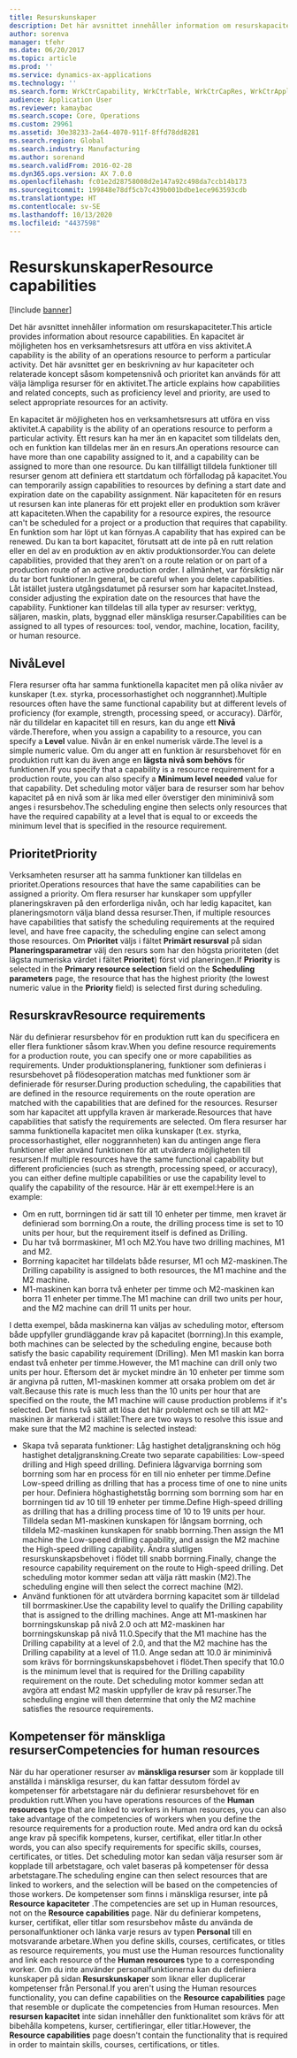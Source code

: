 ```yaml
---
title: Resurskunskaper
description: Det här avsnittet innehåller information om resurskapaciteter. En kapacitet är möjligheten hos en verksamhetsresurs att utföra en viss aktivitet. Det här avsnittet ger en beskrivning av hur kapaciteter och relaterade koncept såsom kompetensnivå och prioritet kan används för att välja lämpliga resurser för en aktivitet.
author: sorenva
manager: tfehr
ms.date: 06/20/2017
ms.topic: article
ms.prod: ''
ms.service: dynamics-ax-applications
ms.technology: ''
ms.search.form: WrkCtrCapability, WrkCtrTable, WrkCtrCapRes, WrkCtrApplicableResources
audience: Application User
ms.reviewer: kamaybac
ms.search.scope: Core, Operations
ms.custom: 29961
ms.assetid: 30e38233-2a64-4070-911f-8ffd78dd8281
ms.search.region: Global
ms.search.industry: Manufacturing
ms.author: sorenand
ms.search.validFrom: 2016-02-28
ms.dyn365.ops.version: AX 7.0.0
ms.openlocfilehash: fc01e2d28758008d2e147a92c498da7ccb14b173
ms.sourcegitcommit: 199848e78df5cb7c439b001bdbe1ece963593cdb
ms.translationtype: HT
ms.contentlocale: sv-SE
ms.lasthandoff: 10/13/2020
ms.locfileid: "4437598"
---
```

# <a name="resource-capabilities"></a><span data-ttu-id="58a1a-105">Resurskunskaper</span><span class="sxs-lookup"><span data-stu-id="58a1a-105">Resource capabilities</span></span>

[!include [banner](../includes/banner.md)]

<span data-ttu-id="58a1a-106">Det här avsnittet innehåller information om resurskapaciteter.</span><span class="sxs-lookup"><span data-stu-id="58a1a-106">This article provides information about resource capabilities.</span></span> <span data-ttu-id="58a1a-107">En kapacitet är möjligheten hos en verksamhetsresurs att utföra en viss aktivitet.</span><span class="sxs-lookup"><span data-stu-id="58a1a-107">A capability is the ability of an operations resource to perform a particular activity.</span></span> <span data-ttu-id="58a1a-108">Det här avsnittet ger en beskrivning av hur kapaciteter och relaterade koncept såsom kompetensnivå och prioritet kan används för att välja lämpliga resurser för en aktivitet.</span><span class="sxs-lookup"><span data-stu-id="58a1a-108">The article explains how capabilities and related concepts, such as proficiency level and priority, are used to select appropriate resources for an activity.</span></span>

<span data-ttu-id="58a1a-109">En kapacitet är möjligheten hos en verksamhetsresurs att utföra en viss aktivitet.</span><span class="sxs-lookup"><span data-stu-id="58a1a-109">A capability is the ability of an operations resource to perform a particular activity.</span></span> <span data-ttu-id="58a1a-110">Ett resurs kan ha mer än en kapacitet som tilldelats den, och en funktion kan tilldelas mer än en resurs.</span><span class="sxs-lookup"><span data-stu-id="58a1a-110">An operations resource can have more than one capability assigned to it, and a capability can be assigned to more than one resource.</span></span> <span data-ttu-id="58a1a-111">Du kan tillfälligt tilldela funktioner till resurser genom att definiera ett startdatum och förfallodag på kapacitet.</span><span class="sxs-lookup"><span data-stu-id="58a1a-111">You can temporarily assign capabilities to resources by defining a start date and expiration date on the capability assignment.</span></span> <span data-ttu-id="58a1a-112">När kapaciteten för en resurs ut resursen kan inte planeras för ett projekt eller en produktion som kräver att kapaciteten.</span><span class="sxs-lookup"><span data-stu-id="58a1a-112">When the capability for a resource expires, the resource can't be scheduled for a project or a production that requires that capability.</span></span> <span data-ttu-id="58a1a-113">En funktion som har löpt ut kan förnyas.</span><span class="sxs-lookup"><span data-stu-id="58a1a-113">A capability that has expired can be renewed.</span></span> <span data-ttu-id="58a1a-114">Du kan ta bort kapacitet, förutsatt att de inte på en rutt relation eller en del av en produktion av en aktiv produktionsorder.</span><span class="sxs-lookup"><span data-stu-id="58a1a-114">You can delete capabilities, provided that they aren't on a route relation or on part of a production route of an active production order.</span></span> <span data-ttu-id="58a1a-115">I allmänhet, var försiktig när du tar bort funktioner.</span><span class="sxs-lookup"><span data-stu-id="58a1a-115">In general, be careful when you delete capabilities.</span></span> <span data-ttu-id="58a1a-116">Låt istället justera utgångsdatumet på resurser som har kapacitet.</span><span class="sxs-lookup"><span data-stu-id="58a1a-116">Instead, consider adjusting the expiration date on the resources that have the capability.</span></span> <span data-ttu-id="58a1a-117">Funktioner kan tilldelas till alla typer av resurser: verktyg, säljaren, maskin, plats, byggnad eller mänskliga resurser.</span><span class="sxs-lookup"><span data-stu-id="58a1a-117">Capabilities can be assigned to all types of resources: tool, vendor, machine, location, facility, or human resource.</span></span>

## <a name="level"></a><span data-ttu-id="58a1a-118">Nivå</span><span class="sxs-lookup"><span data-stu-id="58a1a-118">Level</span></span>
<span data-ttu-id="58a1a-119">Flera resurser ofta har samma funktionella kapacitet men på olika nivåer av kunskaper (t.ex. styrka, processorhastighet och noggrannhet).</span><span class="sxs-lookup"><span data-stu-id="58a1a-119">Multiple resources often have the same functional capability but at different levels of proficiency (for example, strength, processing speed, or accuracy).</span></span> <span data-ttu-id="58a1a-120">Därför, när du tilldelar en kapacitet till en resurs, kan du ange ett **Nivå** värde.</span><span class="sxs-lookup"><span data-stu-id="58a1a-120">Therefore, when you assign a capability to a resource, you can specify a **Level** value.</span></span> <span data-ttu-id="58a1a-121">Nivån är en enkel numerisk värde.</span><span class="sxs-lookup"><span data-stu-id="58a1a-121">The level is a simple numeric value.</span></span> <span data-ttu-id="58a1a-122">Om du anger att en funktion är resursbehovet för en produktion rutt kan du även ange en **lägsta nivå som behövs** för funktionen.</span><span class="sxs-lookup"><span data-stu-id="58a1a-122">If you specify that a capability is a resource requirement for a production route, you can also specify a **Minimum level needed** value for that capability.</span></span> <span data-ttu-id="58a1a-123">Det scheduling motor väljer bara de resurser som har behov kapacitet på en nivå som är lika med eller överstiger den miniminivå som anges i resursbehov.</span><span class="sxs-lookup"><span data-stu-id="58a1a-123">The scheduling engine then selects only resources that have the required capability at a level that is equal to or exceeds the minimum level that is specified in the resource requirement.</span></span>

## <a name="priority"></a><span data-ttu-id="58a1a-124">Prioritet</span><span class="sxs-lookup"><span data-stu-id="58a1a-124">Priority</span></span>
<span data-ttu-id="58a1a-125">Verksamheten resurser att ha samma funktioner kan tilldelas en prioritet.</span><span class="sxs-lookup"><span data-stu-id="58a1a-125">Operations resources that have the same capabilities can be assigned a priority.</span></span> <span data-ttu-id="58a1a-126">Om flera resurser har kunskaper som uppfyller planeringskraven på den erforderliga nivån, och har ledig kapacitet, kan planeringsmotorn välja bland dessa resurser.</span><span class="sxs-lookup"><span data-stu-id="58a1a-126">Then, if multiple resources have capabilities that satisfy the scheduling requirements at the required level, and have free capacity, the scheduling engine can select among those resources.</span></span> <span data-ttu-id="58a1a-127">Om **Prioritet** väljs i fältet **Primärt resursval** på sidan **Planeringsparametrar** välj den resurs som har den högsta prioriteten (det lägsta numeriska värdet i fältet **Prioritet**) först vid planeringen.</span><span class="sxs-lookup"><span data-stu-id="58a1a-127">If **Priority** is selected in the **Primary resource selection** field on the **Scheduling parameters** page, the resource that has the highest priority (the lowest numeric value in the **Priority** field) is selected first during scheduling.</span></span>

## <a name="resource-requirements"></a><span data-ttu-id="58a1a-128">Resurskrav</span><span class="sxs-lookup"><span data-stu-id="58a1a-128">Resource requirements</span></span>
<span data-ttu-id="58a1a-129">När du definierar resursbehov för en produktion rutt kan du specificera en eller flera funktioner såsom krav.</span><span class="sxs-lookup"><span data-stu-id="58a1a-129">When you define resource requirements for a production route, you can specify one or more capabilities as requirements.</span></span> <span data-ttu-id="58a1a-130">Under produktionsplanering, funktioner som definieras i resursbehovet på flödesoperation matchas med funktioner som är definierade för resurser.</span><span class="sxs-lookup"><span data-stu-id="58a1a-130">During production scheduling, the capabilities that are defined in the resource requirements on the route operation are matched with the capabilities that are defined for the resources.</span></span> <span data-ttu-id="58a1a-131">Resurser som har kapacitet att uppfylla kraven är markerade.</span><span class="sxs-lookup"><span data-stu-id="58a1a-131">Resources that have capabilities that satisfy the requirements are selected.</span></span> <span data-ttu-id="58a1a-132">Om flera resurser har samma funktionella kapacitet men olika kunskaper (t.ex. styrka, processorhastighet, eller noggrannheten) kan du antingen ange flera funktioner eller använd funktionen för att utvärdera möjligheten till resursen.</span><span class="sxs-lookup"><span data-stu-id="58a1a-132">If multiple resources have the same functional capability but different proficiencies (such as strength, processing speed, or accuracy), you can either define multiple capabilities or use the capability level to qualify the capability of the resource.</span></span> <span data-ttu-id="58a1a-133">Här är ett exempel:</span><span class="sxs-lookup"><span data-stu-id="58a1a-133">Here is an example:</span></span>

-   <span data-ttu-id="58a1a-134">Om en rutt, borrningen tid är satt till 10 enheter per timme, men kravet är definierad som borrning.</span><span class="sxs-lookup"><span data-stu-id="58a1a-134">On a route, the drilling process time is set to 10 units per hour, but the requirement itself is defined as Drilling.</span></span>
-   <span data-ttu-id="58a1a-135">Du har två borrmaskiner, M1 och M2.</span><span class="sxs-lookup"><span data-stu-id="58a1a-135">You have two drilling machines, M1 and M2.</span></span>
-   <span data-ttu-id="58a1a-136">Borrning kapacitet har tilldelats både resurser, M1 och M2-maskinen.</span><span class="sxs-lookup"><span data-stu-id="58a1a-136">The Drilling capability is assigned to both resources, the M1 machine and the M2 machine.</span></span>
-   <span data-ttu-id="58a1a-137">M1-maskinen kan borra två enheter per timme och M2-maskinen kan borra 11 enheter per timme.</span><span class="sxs-lookup"><span data-stu-id="58a1a-137">The M1 machine can drill two units per hour, and the M2 machine can drill 11 units per hour.</span></span>

<span data-ttu-id="58a1a-138">I detta exempel, båda maskinerna kan väljas av scheduling motor, eftersom både uppfyller grundläggande krav på kapacitet (borrning).</span><span class="sxs-lookup"><span data-stu-id="58a1a-138">In this example, both machines can be selected by the scheduling engine, because both satisfy the basic capability requirement (Drilling).</span></span> <span data-ttu-id="58a1a-139">Men M1 maskin kan borra endast två enheter per timme.</span><span class="sxs-lookup"><span data-stu-id="58a1a-139">However, the M1 machine can drill only two units per hour.</span></span> <span data-ttu-id="58a1a-140">Eftersom det är mycket mindre än 10 enheter per timme som är angivna på rutten, M1-maskinen kommer att orsaka problem om det är valt.</span><span class="sxs-lookup"><span data-stu-id="58a1a-140">Because this rate is much less than the 10 units per hour that are specified on the route, the M1 machine will cause production problems if it's selected.</span></span> <span data-ttu-id="58a1a-141">Det finns två sätt att lösa det här problemet och se till att M2-maskinen är markerad i stället:</span><span class="sxs-lookup"><span data-stu-id="58a1a-141">There are two ways to resolve this issue and make sure that the M2 machine is selected instead:</span></span>

-   <span data-ttu-id="58a1a-142">Skapa två separata funktioner: Låg hastighet detaljgranskning och hög hastighet detaljgranskning.</span><span class="sxs-lookup"><span data-stu-id="58a1a-142">Create two separate capabilities: Low-speed drilling and High speed drilling.</span></span> <span data-ttu-id="58a1a-143">Definiera lågvarviga borrning som borrning som har en process för en till nio enheter per timme.</span><span class="sxs-lookup"><span data-stu-id="58a1a-143">Define Low-speed drilling as drilling that has a process time of one to nine units per hour.</span></span> <span data-ttu-id="58a1a-144">Definiera höghastighetståg borrning som borrning som har en borrningen tid av 10 till 19 enheter per timme.</span><span class="sxs-lookup"><span data-stu-id="58a1a-144">Define High-speed drilling as drilling that has a drilling process time of 10 to 19 units per hour.</span></span> <span data-ttu-id="58a1a-145">Tilldela sedan M1-maskinen kunskapen för långsam borrning, och tilldela M2-maskinen kunskapen för snabb borrning.</span><span class="sxs-lookup"><span data-stu-id="58a1a-145">Then assign the M1 machine the Low-speed drilling capability, and assign the M2 machine the High-speed drilling capability.</span></span> <span data-ttu-id="58a1a-146">Ändra slutligen resurskunskapsbehovet i flödet till snabb borrning.</span><span class="sxs-lookup"><span data-stu-id="58a1a-146">Finally, change the resource capability requirement on the route to High-speed drilling.</span></span> <span data-ttu-id="58a1a-147">Det scheduling motor kommer sedan att välja rätt maskin (M2).</span><span class="sxs-lookup"><span data-stu-id="58a1a-147">The scheduling engine will then select the correct machine (M2).</span></span>
-   <span data-ttu-id="58a1a-148">Använd funktionen för att utvärdera borrning kapacitet som är tilldelad till borrmaskiner.</span><span class="sxs-lookup"><span data-stu-id="58a1a-148">Use the capability level to qualify the Drilling capability that is assigned to the drilling machines.</span></span> <span data-ttu-id="58a1a-149">Ange att M1-maskinen har borrningskunskap på nivå 2.0 och att M2-maskinen har borrningskunskap på nivå 11.0.</span><span class="sxs-lookup"><span data-stu-id="58a1a-149">Specify that the M1 machine has the Drilling capability at a level of 2.0, and that the M2 machine has the Drilling capability at a level of 11.0.</span></span> <span data-ttu-id="58a1a-150">Ange sedan att 10.0 är miniminivå som krävs för borrningskunskapsbehovet i flödet.</span><span class="sxs-lookup"><span data-stu-id="58a1a-150">Then specify that 10.0 is the minimum level that is required for the Drilling capability requirement on the route.</span></span> <span data-ttu-id="58a1a-151">Det scheduling motor kommer sedan att avgöra att endast M2 maskin uppfyller de krav på resurser.</span><span class="sxs-lookup"><span data-stu-id="58a1a-151">The scheduling engine will then determine that only the M2 machine satisfies the resource requirements.</span></span>

## <a name="competencies-for-human-resources"></a><span data-ttu-id="58a1a-152">Kompetenser för mänskliga resurser</span><span class="sxs-lookup"><span data-stu-id="58a1a-152">Competencies for human resources</span></span>
<span data-ttu-id="58a1a-153">När du har operationer resurser av **mänskliga resurser** som är kopplade till anställda i mänskliga resurser, du kan fattar dessutom fördel av kompetenser för arbetstagare när du definierar resursbehovet för en produktion rutt.</span><span class="sxs-lookup"><span data-stu-id="58a1a-153">When you have operations resources of the **Human resources** type that are linked to workers in Human resources, you can also take advantage of the competencies of workers when you define the resource requirements for a production route.</span></span> <span data-ttu-id="58a1a-154">Med andra ord kan du också ange krav på specifik kompetens, kurser, certifikat, eller titlar.</span><span class="sxs-lookup"><span data-stu-id="58a1a-154">In other words, you can also specify requirements for specific skills, courses, certificates, or titles.</span></span> <span data-ttu-id="58a1a-155">Det scheduling motor kan sedan välja resurser som är kopplade till arbetstagare, och valet baseras på kompetenser för dessa arbetstagare.</span><span class="sxs-lookup"><span data-stu-id="58a1a-155">The scheduling engine can then select resources that are linked to workers, and the selection will be based on the competencies of those workers.</span></span> <span data-ttu-id="58a1a-156">De kompetenser som finns i mänskliga resurser, inte på **Resource kapaciteter** .</span><span class="sxs-lookup"><span data-stu-id="58a1a-156">The competencies are set up in Human resources, not on the **Resource capabilities** page.</span></span> <span data-ttu-id="58a1a-157">När du definierar kompetens, kurser, certifikat, eller titlar som resursbehov måste du använda de personalfunktioner och länka varje resurs av typen **Personal** till en motsvarande arbetare.</span><span class="sxs-lookup"><span data-stu-id="58a1a-157">When you define skills, courses, certificates, or titles as resource requirements, you must use the Human resources functionality and link each resource of the **Human resources** type to a corresponding worker.</span></span> <span data-ttu-id="58a1a-158">Om du inte använder personalfunktionerna kan du definiera kunskaper på sidan **Resurskunskaper** som liknar eller duplicerar kompetenser från Personal.</span><span class="sxs-lookup"><span data-stu-id="58a1a-158">If you aren't using the Human resources functionality, you can define capabilities on the **Resource capabilities** page that resemble or duplicate the competencies from Human resources.</span></span> <span data-ttu-id="58a1a-159">Men **resursen kapacitet** inte sidan innehåller den funktionalitet som krävs för att bibehålla kompetens, kurser, certifieringar, eller titlar.</span><span class="sxs-lookup"><span data-stu-id="58a1a-159">However, the **Resource capabilities** page doesn't contain the functionality that is required in order to maintain skills, courses, certifications, or titles.</span></span>




